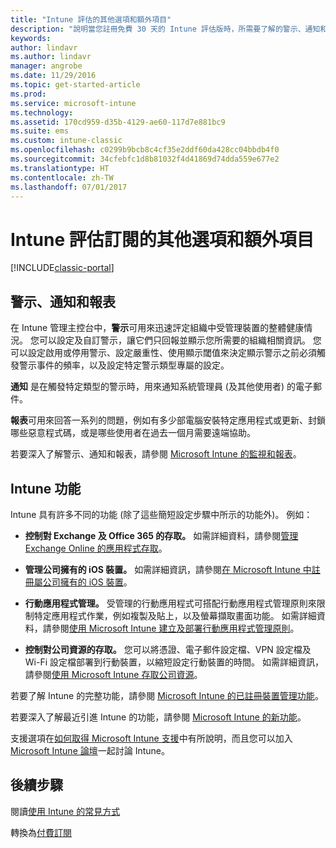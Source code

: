 ```yaml
---
title: "Intune 評估的其他選項和額外項目"
description: "說明當您註冊免費 30 天的 Intune 評估版時，所需要了解的警示、通知和報表，以及一般的 Intune 功能"
keywords: 
author: lindavr
ms.author: lindavr
manager: angrobe
ms.date: 11/29/2016
ms.topic: get-started-article
ms.prod: 
ms.service: microsoft-intune
ms.technology: 
ms.assetid: 170cd959-d35b-4129-ae60-117d7e881bc9
ms.suite: ems
ms.custom: intune-classic
ms.openlocfilehash: c0299b9bcb8c4cf35e2ddf60da428cc04bbdb4f0
ms.sourcegitcommit: 34cfebfc1d8b81032f4d41869d74dda559e677e2
ms.translationtype: HT
ms.contentlocale: zh-TW
ms.lasthandoff: 07/01/2017
---
```

# <a name="other-options-and-extras-for-intune-evaluation-subscriptions"></a>Intune 評估訂閱的其他選項和額外項目

[!INCLUDE[classic-portal](../includes/classic-portal.md)]

## <a name="alerts-notifications-and-reports"></a>警示、通知和報表
在 Intune 管理主控台中，**警示**可用來迅速評定組織中受管理裝置的整體健康情況。 您可以設定及自訂警示，讓它們只回報並顯示您所需要的組織相關資訊。 您可以設定啟用或停用警示、設定嚴重性、使用顯示閾值來決定顯示警示之前必須觸發警示事件的頻率，以及設定特定警示類型專屬的設定。

**通知** 是在觸發特定類型的警示時，用來通知系統管理員 (及其他使用者) 的電子郵件。

**報表**可用來回答一系列的問題，例如有多少部電腦安裝特定應用程式或更新、封鎖哪些惡意程式碼，或是哪些使用者在過去一個月需要遠端協助。

若要深入了解警示、通知和報表，請參閱 [Microsoft Intune 的監視和報表](/intune-classic/Deploy-Use/monitoring-and-reports-with-microsoft-intune)。

## <a name="intune-capabilities"></a>Intune 功能
Intune 具有許多不同的功能 (除了這些簡短設定步驟中所示的功能外)。 例如：

-   **控制對 Exchange 及 Office 365 的存取。** 如需詳細資料，請參閱[管理 Exchange Online 的應用程式存取](/intune-classic/deploy-use/restrict-access-to-email-and-o365-services-with-microsoft-intune)。

-   **管理公司擁有的 iOS 裝置。** 如需詳細資訊，請參閱[在 Microsoft Intune 中註冊屬公司擁有的 iOS 裝置](/intune-classic/Deploy-Use/enroll-corporate-owned-ios-devices-in-microsoft-intune)。

-   **行動應用程式管理。** 受管理的行動應用程式可搭配行動應用程式管理原則來限制特定應用程式作業，例如複製及貼上，以及螢幕擷取畫面功能。 如需詳細資料，請參閱[使用 Microsoft Intune 建立及部署行動應用程式管理原則](/intune-classic/Deploy-Use/manage-internet-access-using-managed-browser-policies)。

-   **控制對公司資源的存取。** 您可以將憑證、電子郵件設定檔、VPN 設定檔及 Wi-Fi 設定檔部署到行動裝置，以縮短設定行動裝置的時間。 如需詳細資訊，請參閱[使用 Microsoft Intune 存取公司資源](/intune-classic/Deploy-Use/enable-access-to-company-resources-with-microsoft-intune)。

若要了解 Intune 的完整功能，請參閱 [Microsoft Intune 的已註冊裝置管理功能](/intune-classic/get-started/mobile-device-management-capabilities-in-microsoft-intune)。

若要深入了解最近引進 Intune 的功能，請參閱 [Microsoft Intune 的新功能](/intune-classic/whats-new/whats-new-in-microsoft-intune)。

支援選項在[如何取得 Microsoft Intune 支援](/intune-classic/Troubleshoot/how-to-get-support-for-microsoft-intune)中有所說明，而且您可以加入 [Microsoft Intune 論壇](https://social.technet.microsoft.com/Forums/en-US/home?forum=microsoftintuneprod)一起討論 Intune。

## <a name="next-steps"></a>後續步驟
閱讀[使用 Intune 的常見方式](/intune/common-scenarios)

轉換為[付費訂閱](get-started-with-a-30-day-trial-of-microsoft-intune-step-7.md)
